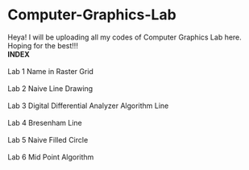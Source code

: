 # Computer-Graphics-Lab
Heya! I will be uploading all my codes of Computer Graphics Lab here. Hoping for the best!!!
<br>**INDEX**<br/>
<br>Lab 1 Name in Raster Grid<br/>
<br>Lab 2 Naive Line Drawing<br/>
<br>Lab 3 Digital Differential Analyzer Algorithm Line<br/>
<br>Lab 4 Bresenham Line<br/>
<br>Lab 5 Naive Filled Circle<br/>
<br>Lab 6 Mid Point Algorithm<br/>

